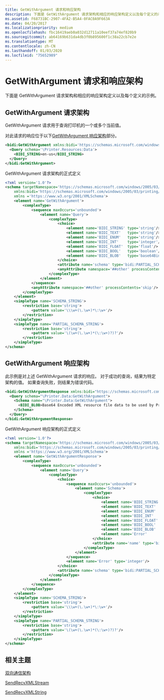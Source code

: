 ```yaml
---
title: GetWithArgument 请求和响应架构
description: 下面是 GetWithArgument 请求架构和相应的响应架构定义以及每个定义的示例。
ms.assetid: F68731BC-2907-4FA2-B5A4-0FAC0A9F663A
ms.date: 04/20/2017
ms.localizationpriority: medium
ms.openlocfilehash: fbc16419aeb0a032d12711a10eef37a74ef820b9
ms.sourcegitcommit: ab64169b631da4db3f0b895600f1c38a22cb7e2e
ms.translationtype: MT
ms.contentlocale: zh-CN
ms.lasthandoff: 01/03/2020
ms.locfileid: "75652989"
---
```

# <a name="getwithargument-request-and-response-schemas"></a>GetWithArgument 请求和响应架构


下面是 GetWithArgument 请求架构和相应的响应架构定义以及每个定义的示例。

## <a name="getwithargument-request-schema"></a>GetWithArgument 请求架构


GetWithArgument 请求用于查询打印机的一个或多个当前值。

对此请求的响应位于以下[GetWithArgument 响应架构](#getwithargument-response-schema)部分。

```xml
<bidi:GetWithArgument xmlns:bidi='https://schemas.microsoft.com/windows/2005/03/printing/bidi'>
  <Query schema='\Printer.Resources:Data'>
    <BIDI_STRING>en-us</BIDI_STRING>
  </Query>
</bidi:GetWithArgument>
```

GetWithArgument 请求架构的正式定义

```xml
<?xml version='1.0'?>  
<schema targetNamespace='https://schemas.microsoft.com/windows/2005/03/printing/bidi'  
    xmlns:bidi='https://schemas.microsoft.com/windows/2005/03/printing/bidi'   
    xmlns ='https://www.w3.org/2001/XMLSchema'>  
    <element name='GetWithArgument'>  
        <complexType>  
            <sequence maxOccurs='unbounded'>  
                <element name='Query'>  
                    <complexType>  
                        <choice>  
                            <element name='BIDI_STRING' type='string'/>  
                            <element name='BIDI_TEXT'   type='string'/>  
                            <element name='BIDI_ENUM'   type='string'/>  
                            <element name='BIDI_INT'    type='integer'/>  
                            <element name='BIDI_FLOAT'  type='float'/>  
                            <element name='BIDI_BOOL'   type='boolean'/>  
                            <element name='BIDI_BLOB'   type='base64Binary'/>  
                        </choice>  
                        <attribute name='schema' type='bidi:PARTIAL_SCHEMA_STRING' use='required'/>  
                        <anyAttribute namespace='##other' processContents='skip'/>  
                    </complexType>  
                </element>  
            </sequence>  
            <anyAttribute namespace='##other' processContents='skip'/>  
        </complexType>  
    </element>  
    <simpleType name='SCHEMA_STRING'>  
        <restriction base='string'>  
            <pattern value='\\\w+(\.\w+)*\:\w+'/>  
        </restriction>  
    </simpleType>  
    <simpleType name='PARTIAL_SCHEMA_STRING'>  
        <restriction base='string'>  
            <pattern value='\(\w+(\.\w+)*(\:\w+)?)?'/>  
        </restriction>  
    </simpleType>   
</schema>
```

## <a name="getwithargument-response-schema"></a>GetWithArgument 响应架构

此示例是对上述 GetWithArgument 请求的响应。 对于成功的查询，结果为特定架构的值。 如果查询失败，则结果为错误代码。

```xml
<bidi:GetWithArgumentResponse xmlns:bidi="https://schemas.microsoft.com/windows/2005/03/printing/bidi">
  <Query schema="\Printer.Data:GetWithArgument">
    <Schema name="\Printer.Data:GetWithArgument">
      <BIDI_BLOB>Base64 Encoded XML resource file data to be used by Print Config<BIDI_BLOB>
    </Schema>
  </Query>
</bidi:GetWithArgumentResponse>
```

GetWithArgument 响应架构的正式定义

```xml
<?xml version='1.0'?>  
<schema targetNamespace='https://schemas.microsoft.com/windows/2005/03/printing/bidi'  
    xmlns:bidi='https://schemas.microsoft.com/windows/2005/03/printing/bidi'   
    xmlns ='https://www.w3.org/2001/XMLSchema'>  
    <element name='GetWithArgumentResponse'>  
        <complexType>  
            <sequence maxOccurs='unbounded'>  
                <element name='Query'>  
                    <complexType>  
                        <choice>  
                            <sequence maxOccurs='unbounded'>  
                                <element name='Schema'>  
                                    <complexType>  
                                        <choice>  
                                            <element name='BIDI_STRING' type='string'/>  
                                            <element name='BIDI_TEXT'   type='string'/>  
                                            <element name='BIDI_ENUM'   type='string'/>  
                                            <element name='BIDI_INT'    type='integer'/>  
                                            <element name='BIDI_FLOAT'  type='float'/>  
                                            <element name='BIDI_BOOL'   type='boolean'/>  
                                            <element name='BIDI_BLOB'   type='base64Binary'/>  
                                            <element name='Error'       type='integer'/>  
                                        </choice>  
                                        <attribute name='name' type='bidi:SCHEMA_STRING' use='required'/>  
                                    </complexType>  
                                </element>  
                            </sequence>  
                            <element name='Error' type='integer'/>  
                        </choice>  
                        <attribute name='schema' type='bidi:PARTIAL_SCHEMA_STRING' use='required'/>  
                    </complexType>  
                </element>  
            </sequence>  
        </complexType>  
    </element>  
    <simpleType name='SCHEMA_STRING'>  
        <restriction base='string'>  
            <pattern value='\\\w+(\.\w+)*\:\w+'/>  
        </restriction>  
    </simpleType>  
    <simpleType name='PARTIAL_SCHEMA_STRING'>  
        <restriction base='string'>  
            <pattern value='\(\w+(\.\w+)*(\:\w+)?)?'/>  
        </restriction>  
    </simpleType>    
</schema>
```

## <a name="related-topics"></a>相关主题

[双向通信架构](bidirectional-communication-schema.md)  

[SendRecvXMLStream](https://docs.microsoft.com/windows-hardware/drivers/ddi/bidispl/nf-bidispl-ibidispl2-sendrecvxmlstream)  

[SendRecvXMLString](https://docs.microsoft.com/windows-hardware/drivers/ddi/bidispl/nf-bidispl-ibidispl2-sendrecvxmlstring)  
